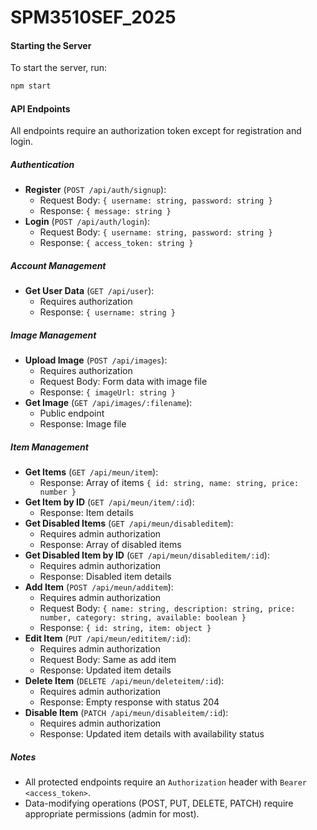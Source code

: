 # SPM3510SEF_2025

#### Starting the Server
To start the server, run:
```bash
npm start
```

#### API Endpoints
All endpoints require an authorization token except for registration and login.

##### Authentication
- **Register** (`POST /api/auth/signup`):
  - Request Body: `{ username: string, password: string }`
  - Response: `{ message: string }`
- **Login** (`POST /api/auth/login`):
  - Request Body: `{ username: string, password: string }`
  - Response: `{ access_token: string }`

##### Account Management
- **Get User Data** (`GET /api/user`):
  - Requires authorization
  - Response: `{ username: string }`

##### Image Management
- **Upload Image** (`POST /api/images`):
  - Requires authorization
  - Request Body: Form data with image file
  - Response: `{ imageUrl: string }`
- **Get Image** (`GET /api/images/:filename`):
  - Public endpoint
  - Response: Image file

##### Item Management
- **Get Items** (`GET /api/meun/item`):
  - Response: Array of items `{ id: string, name: string, price: number }`
- **Get Item by ID** (`GET /api/meun/item/:id`):
  - Response: Item details
- **Get Disabled Items** (`GET /api/meun/disableditem`):
  - Requires admin authorization
  - Response: Array of disabled items
- **Get Disabled Item by ID** (`GET /api/meun/disableditem/:id`):
  - Requires admin authorization
  - Response: Disabled item details
- **Add Item** (`POST /api/meun/additem`):
  - Requires admin authorization
  - Request Body: `{ name: string, description: string, price: number, category: string, available: boolean }`
  - Response: `{ id: string, item: object }`
- **Edit Item** (`PUT /api/meun/edititem/:id`):
  - Requires admin authorization
  - Request Body: Same as add item
  - Response: Updated item details
- **Delete Item** (`DELETE /api/meun/deleteitem/:id`):
  - Requires admin authorization
  - Response: Empty response with status 204
- **Disable Item** (`PATCH /api/meun/disableitem/:id`):
  - Requires admin authorization
  - Response: Updated item details with availability status

##### Notes
- All protected endpoints require an `Authorization` header with `Bearer <access_token>`.
- Data-modifying operations (POST, PUT, DELETE, PATCH) require appropriate permissions (admin for most).
